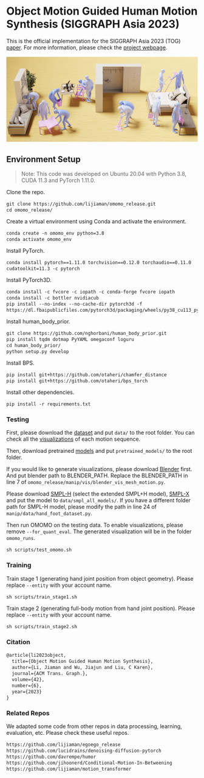 # Object Motion Guided Human Motion Synthesis (SIGGRAPH Asia 2023) 
This is the official implementation for the SIGGRAPH Asia 2023 (TOG) [paper](https://arxiv.org/abs/2309.16237). For more information, please check the [project webpage](https://lijiaman.github.io/projects/omomo/).

![OMOMO Teaser](omomo_teaser.png)

## Environment Setup
> Note: This code was developed on Ubuntu 20.04 with Python 3.8, CUDA 11.3 and PyTorch 1.11.0.

Clone the repo.
```
git clone https://github.com/lijiaman/omomo_release.git
cd omomo_release/
```
Create a virtual environment using Conda and activate the environment. 
```
conda create -n omomo_env python=3.8
conda activate omomo_env 
```
Install PyTorch. 
```
conda install pytorch==1.11.0 torchvision==0.12.0 torchaudio==0.11.0 cudatoolkit=11.3 -c pytorch
```
Install PyTorch3D. 
```
conda install -c fvcore -c iopath -c conda-forge fvcore iopath
conda install -c bottler nvidiacub
pip install --no-index --no-cache-dir pytorch3d -f https://dl.fbaipublicfiles.com/pytorch3d/packaging/wheels/py38_cu113_pyt1110/download.html
```
Install human_body_prior. 
```
git clone https://github.com/nghorbani/human_body_prior.git
pip install tqdm dotmap PyYAML omegaconf loguru
cd human_body_prior/
python setup.py develop
```
Install BPS.
```
pip install git+https://github.com/otaheri/chamfer_distance
pip install git+https://github.com/otaheri/bps_torch
```
Install other dependencies. 
```
pip install -r requirements.txt 
```

### Testing
First, please download the [dataset](https://drive.google.com/file/d/1tZVqLB7II0whI-Qjz-z-AU3ponSEyAmm/view?usp=sharing) and put ```data/``` to the root folder. You can check all the [visualizations](https://drive.google.com/file/d/1ek-Kgvtg_NpRKKrfz1WRPy7CKVjHw5wW/view?usp=sharing) of each motion sequence.  

Then, download pretrained [models](https://drive.google.com/file/d/173UXZXdygo4CA5f8oHFXUtwArIdkHEiP/view?usp=sharing) and put ```pretrained_models/``` to the root folder.  

If you would like to generate visualizations, please download [Blender](https://www.blender.org/download/) first. And put blender path to BLENDER_PATH. Replace the BLENDER_PATH in line 7 of ```omomo_release/manip/vis/blender_vis_mesh_motion.py```. 

Please download [SMPL-H](https://mano.is.tue.mpg.de/download.php) (select the extended SMPL+H model), [SMPL-X]() and put the model to ```data/smpl_all_models/```. If you have a different folder path for SMPL-H model, please modify the path in line 24 of ```manip/data/hand_foot_dataset.py```.

Then run OMOMO on the testing data. To enable visualizations, please remove ```--for_quant_eval```. The generated visualization will be in the folder ```omomo_runs```.   
```
sh scripts/test_omomo.sh
```

### Training 
Train stage 1 (generating hand joint position from object geometry). Please replace ```--entity``` with your account name. 
```
sh scripts/train_stage1.sh
```
Train stage 2 (generating full-body motion from hand joint position). Please replace ```--entity``` with your account name. 
```
sh scripts/train_stage2.sh
```

### Citation
```
@article{li2023object,
  title={Object Motion Guided Human Motion Synthesis},
  author={Li, Jiaman and Wu, Jiajun and Liu, C Karen},
  journal={ACM Trans. Graph.},
  volume={42},
  number={6},
  year={2023}
}
```

### Related Repos
We adapted some code from other repos in data processing, learning, evaluation, etc. Please check these useful repos. 
```
https://github.com/lijiaman/egoego_release
https://github.com/lucidrains/denoising-diffusion-pytorch
https://github.com/davrempe/humor
https://github.com/jihoonerd/Conditional-Motion-In-Betweening 
https://github.com/lijiaman/motion_transformer 
``` 
